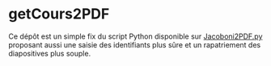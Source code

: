 # getCours2PDF

Ce dépôt est un simple fix du script Python disponible sur [Jacoboni2PDF.py](https://github.com/El-gitano/L3-SPI20132014/blob/master/Projets%20persos%20%26%20Autres/jacoboni2pdf.py) 
proposant aussi une saisie des identifiants plus sûre et un rapatriement des diapositives plus souple.

